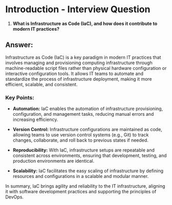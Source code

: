 # Introduction - Interview Question

1. **What is Infrastructure as Code (IaC), and how does it contribute to modern IT practices?**

## Answer:

Infrastructure as Code (IaC) is a key paradigm in modern IT practices that involves managing and provisioning computing infrastructure through machine-readable script files rather than physical hardware configuration or interactive configuration tools. It allows IT teams to automate and standardize the process of infrastructure deployment, making it more efficient, scalable, and consistent.

### Key Points:

- **Automation:** IaC enables the automation of infrastructure provisioning, configuration, and management tasks, reducing manual errors and increasing efficiency.

- **Version Control:** Infrastructure configurations are maintained as code, allowing teams to use version control systems (e.g., Git) to track changes, collaborate, and roll back to previous states if needed.

- **Reproducibility:** With IaC, infrastructure setups are repeatable and consistent across environments, ensuring that development, testing, and production environments are identical.

- **Scalability:** IaC facilitates the easy scaling of infrastructure by defining resources and configurations in a scalable and modular manner.

In summary, IaC brings agility and reliability to the IT infrastructure, aligning it with software development practices and supporting the principles of DevOps.
